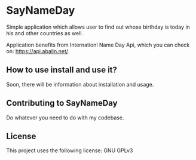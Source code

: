 # SayNameDay
Simple application which allows user to  find out whose birthday is today in his and other countries as well.

Application benefits from Internationl Name Day Api, which you can check on: https://api.abalin.net/

## How to use install and use it?
Soon, there will be information about installation and usage.

## Contributing to SayNameDay
Do whatever you need to do with my codebase.

## License
This project uses the following license: GNU GPLv3